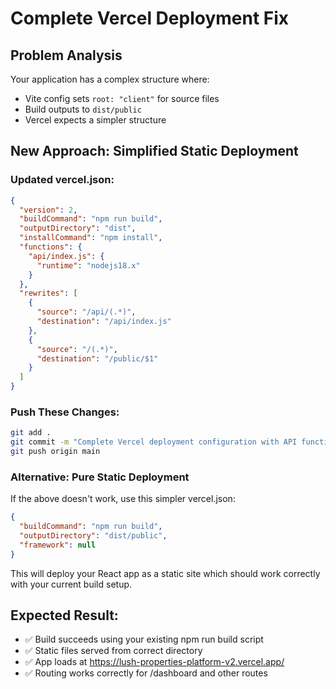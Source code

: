 # Complete Vercel Deployment Fix

## Problem Analysis
Your application has a complex structure where:
- Vite config sets `root: "client"` for source files
- Build outputs to `dist/public` 
- Vercel expects a simpler structure

## New Approach: Simplified Static Deployment

### Updated vercel.json:
```json
{
  "version": 2,
  "buildCommand": "npm run build",
  "outputDirectory": "dist",
  "installCommand": "npm install",
  "functions": {
    "api/index.js": {
      "runtime": "nodejs18.x"
    }
  },
  "rewrites": [
    {
      "source": "/api/(.*)",
      "destination": "/api/index.js"
    },
    {
      "source": "/(.*)",
      "destination": "/public/$1"
    }
  ]
}
```

### Push These Changes:
```bash
git add .
git commit -m "Complete Vercel deployment configuration with API functions"
git push origin main
```

### Alternative: Pure Static Deployment
If the above doesn't work, use this simpler vercel.json:

```json
{
  "buildCommand": "npm run build",
  "outputDirectory": "dist/public",
  "framework": null
}
```

This will deploy your React app as a static site which should work correctly with your current build setup.

## Expected Result:
- ✅ Build succeeds using your existing npm run build script
- ✅ Static files served from correct directory  
- ✅ App loads at https://lush-properties-platform-v2.vercel.app/
- ✅ Routing works correctly for /dashboard and other routes
